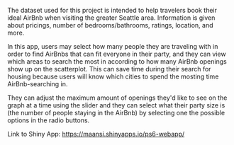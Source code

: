 

The dataset used for this project is intended to help travelers book their ideal AirBnb when visiting the greater Seattle area. Information is given about pricings, number of bedrooms/bathrooms, ratings, location, and more.

In this app, users may select how many people they are traveling with in order to find AirBnbs that can fit
everyone in their party, and they can view which areas to search the most in according to how many AirBnb openings
show up on the scatterplot. This can save time during their search for housing because users will know which cities to spend the mosting time AirBnb-searching in. 

They can adjust the maximum amount of openings they'd like to see on the graph at a time using the slider and they can select what their party size is (the number of people staying in the AirBnb) by selecting one the possible options in the radio buttons.

Link to Shiny App:  https://maansi.shinyapps.io/ps6-webapp/ 